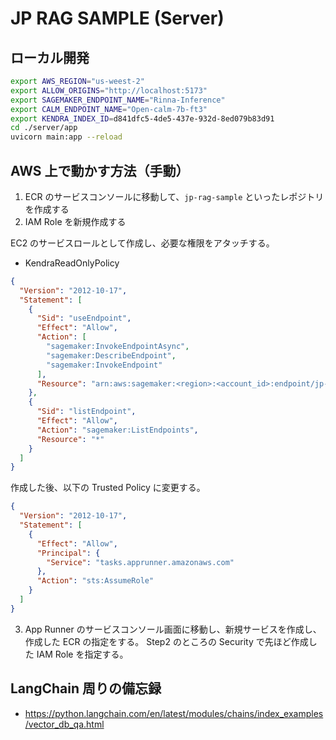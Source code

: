 # JP RAG SAMPLE (Server)

## ローカル開発

```zsh
export AWS_REGION="us-weest-2"
export ALLOW_ORIGINS="http://localhost:5173"
export SAGEMAKER_ENDPOINT_NAME="Rinna-Inference"
export CALM_ENDPOINT_NAME="Open-calm-7b-ft3"
export KENDRA_INDEX_ID=d841dfc5-4de5-437e-932d-8ed079b83d91
cd ./server/app
uvicorn main:app --reload
```

## AWS 上で動かす方法（手動）

1. ECR のサービスコンソールに移動して、`jp-rag-sample` といったレポジトリを作成する
2. IAM Role を新規作成する

EC2 のサービスロールとして作成し、必要な権限をアタッチする。

- KendraReadOnlyPolicy

```json
{
  "Version": "2012-10-17",
  "Statement": [
    {
      "Sid": "useEndpoint",
      "Effect": "Allow",
      "Action": [
        "sagemaker:InvokeEndpointAsync",
        "sagemaker:DescribeEndpoint",
        "sagemaker:InvokeEndpoint"
      ],
      "Resource": "arn:aws:sagemaker:<region>:<account_id>:endpoint/jp-rag-sample*"
    },
    {
      "Sid": "listEndpoint",
      "Effect": "Allow",
      "Action": "sagemaker:ListEndpoints",
      "Resource": "*"
    }
  ]
}
```

作成した後、以下の Trusted Policy に変更する。

```json
{
  "Version": "2012-10-17",
  "Statement": [
    {
      "Effect": "Allow",
      "Principal": {
        "Service": "tasks.apprunner.amazonaws.com"
      },
      "Action": "sts:AssumeRole"
    }
  ]
}
```

3. App Runner のサービスコンソール画面に移動し、新規サービスを作成し、作成した ECR の指定をする。 Step2 のところの Security で先ほど作成した IAM Role を指定する。

## LangChain 周りの備忘録

- https://python.langchain.com/en/latest/modules/chains/index_examples/vector_db_qa.html
